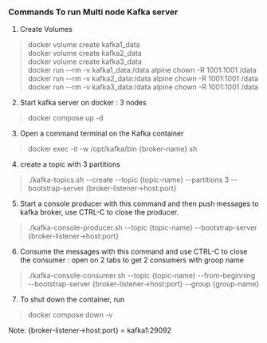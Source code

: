 ### Commands To run Multi node Kafka server

1. Create Volumes
> docker volume create kafka1_data<br>
> docker volume create kafka2_data<br>
> docker volume create kafka3_data<br>
> docker run --rm -v kafka1_data:/data alpine chown -R 1001:1001 /data<br>
> docker run --rm -v kafka2_data:/data alpine chown -R 1001:1001 /data<br>
> docker run --rm -v kafka3_data:/data alpine chown -R 1001:1001 /data<br>

2. Start kafka server on docker : 3 nodes
> docker compose up -d

3. Open a command terminal on the Kafka container
> docker exec -it -w /opt/kafka/bin {broker-name} sh

4. create a topic with 3 partitions
> ./kafka-topics.sh --create --topic {topic-name} --partitions 3 --bootstrap-server {broker-listener->host:port}

5. Start a console producer with this command and then push messages to kafka broker, use CTRL-C to close the producer.
> ./kafka-console-producer.sh  --topic {topic-name} --bootstrap-server {broker-listener->host:port}

6. Consume the messages with this command and use CTRL-C to close the consumer : open on 2 tabs to get 2 consumers with groop name
> ./kafka-console-consumer.sh --topic {topic-name} --from-beginning --bootstrap-server {broker-listener->host:port} --group {group-name}

7. To shut down the container, run
> docker compose down -v

Note: {broker-listener->host:port} = kafka1:29092
